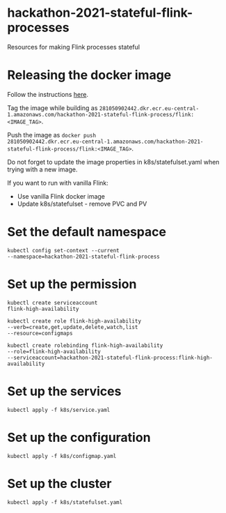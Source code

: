 # hackathon-2021-stateful-flink-processes
Resources for making Flink processes stateful

# Releasing the docker image
Follow the instructions [here](https://github.com/apache/flink-docker/tree/dev-master).

Tag the image while building as <code>281050902442.dkr.ecr.eu-central-1.amazonaws.com/hackathon-2021-stateful-flink-process/flink:<IMAGE_TAG></code>.

Push the image as <code>docker push 281050902442.dkr.ecr.eu-central-1.amazonaws.com/hackathon-2021-stateful-flink-process/flink:<IMAGE_TAG></code>.

Do not forget to update the image properties in k8s/statefulset.yaml when trying with a new image.

If you want to run with vanilla Flink:
 - Use vanilla Flink docker image
 - Update k8s/statefulset - remove PVC and PV

# Set the default namespace
<code>kubectl config set-context --current --namespace=hackathon-2021-stateful-flink-process</code>

# Set up the permission
<code>kubectl create serviceaccount flink-high-availability</code>

<code>kubectl create role flink-high-availability --verb=create,get,update,delete,watch,list --resource=configmaps</code>

<code>kubectl create rolebinding flink-high-availability --role=flink-high-availability --serviceaccount=hackathon-2021-stateful-flink-process:flink-high-availability</code>

# Set up the services
<code>kubectl apply -f k8s/service.yaml</code>

# Set up the configuration
<code>kubectl apply -f k8s/configmap.yaml</code>

# Set up the cluster
<code>kubectl apply -f k8s/statefulset.yaml</code>